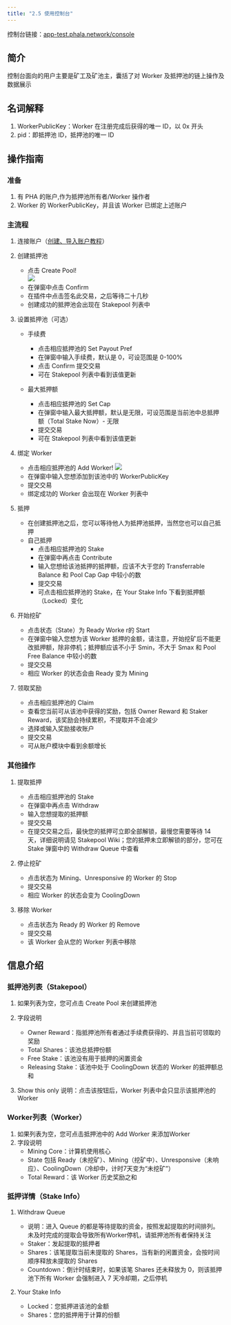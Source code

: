 ```yaml
---
title: "2.5 使用控制台"
---
```


控制台链接：[app-test.phala.network/console](%E7%A1%AE%E8%AE%A4%E4%B8%8B%EF%BC%8C%E5%92%B1%E4%BB%ACconsole%E7%9A%84%E9%93%BE%E6%8E%A5%E5%B0%B1%E6%98%AFapp-test.phala.network/console%E4%BA%86%EF%BC%9F)
## 简介


控制台面向的用户主要是矿工及矿池主，囊括了对 Worker 及抵押池的链上操作及数据展示


## 名词解释


1. WorkerPublicKey：Worker 在注册完成后获得的唯一 ID，以 0x 开头
1. pid：即抵押池 ID，抵押池的唯一 ID



## 操作指南


### 准备


1. 有 PHA 的账户,作为抵押池所有者/Worker 操作者
1. Worker 的 WorkerPublicKey，并且该 Worker 已绑定上述账户



### 主流程


1. 连接账户（[创建、导入账户教程](https://www.yuque.com/phala/ttdygr/xpuakr)）
1. 创建抵押池 
   - 点击 Create Pool!    
   ![](/images/docs/khala-mining/2-5-1.png)
   - 在弹窗中点击 Confirm
   - 在插件中点击签名此交易，之后等待二十几秒
   - 创建成功的抵押池会出现在 Stakepool 列表中

 

3. 设置抵押池（可选） 
   - 手续费 
      - 点击相应抵押池的 Set Payout Pref
      - 在弹窗中输入手续费，默认是 0，可设范围是 0-100%
      - 点击 Confirm 提交交易
      - 可在 Stakepool 列表中看到该值更新

 

   - 最大抵押额 
      - 点击相应抵押池的 Set Cap
      - 在弹窗中输入最大抵押额，默认是无限，可设范围是当前池中总抵押额（Total Stake Now）- 无限
      - 提交交易
      - 可在 Stakepool 列表中看到该值更新

 

4. 绑定 Worker 
   - 点击相应抵押池的 Add Worker!
      ![](/images/docs/khala-mining/2-5-2.png)
   - 在弹窗中输入您想添加到该池中的 WorkerPublicKey
   - 提交交易
   - 绑定成功的 Worker 会出现在 Worker 列表中

 

5. 抵押 
   - 在创建抵押池之后，您可以等待他人为抵押池抵押，当然您也可以自己抵押
   - 自己抵押 
      - 点击相应抵押池的 Stake
      - 在弹窗中再点击 Contribute
      - 输入您想给该池抵押的抵押额，应该不大于您的 Transferrable Balance 和 Pool Cap Gap 中较小的数
      - 提交交易
      - 可点击相应抵押池的 Stake，在 Your Stake Info 下看到抵押额（Locked）变化

 

6. 开始挖矿 
   - 点击状态（State）为 Ready Worke r的 Start
   - 在弹窗中输入您想为该 Worker 抵押的金额，请注意，开始挖矿后不能更改抵押额，除非停机；抵押额应该不小于 Smin，不大于 Smax 和 Pool Free Balance 中较小的数
   - 提交交易
   - 相应 Worker 的状态会由 Ready 变为 Mining

 

7. 领取奖励 
   - 点击相应抵押池的 Claim
   - 查看您当前可从该池中获得的奖励，包括 Owner Reward 和 Staker Reward，该奖励会持续累积，不提取并不会减少
   - 选择或输入奖励接收账户
   - 提交交易
   - 可从账户模块中看到余额增长

 
### 其他操作


1. 提取抵押 
   - 点击相应抵押池的 Stake
   - 在弹窗中再点击 Withdraw
   - 输入您想提取的抵押额
   - 提交交易
   - 在提交交易之后，最快您的抵押可立即全部解锁，最慢您需要等待 14 天，详细说明请见 Stakepool Wiki；您的抵押未立即解锁的部分，您可在 Stake 弹窗中的 Withdraw Queue 中查看

 

2. 停止挖矿 
   - 点击状态为 Mining、Unresponsive 的 Worker 的 Stop
   - 提交交易
   - 相应 Worker 的状态会变为 CoolingDown

 

3. 移除 Worker 
   - 点击状态为 Ready 的 Worker 的 Remove
   - 提交交易
   - 该 Worker 会从您的 Worker 列表中移除

 
## 信息介绍


### 抵押池列表（Stakepool）


1. 如果列表为空，您可点击 Create Pool 来创建抵押池
1. 字段说明 
   - Owner Reward：指抵押池所有者通过手续费获得的、并且当前可领取的奖励
   - Total Shares：该池总抵押份额
   - Free Stake：该池没有用于抵押的闲置资金
   - Releasing Stake：该池中处于 CoolingDown 状态的 Worker 的抵押额总和

 

3. Show this only 说明：点击该按钮后，Worker 列表中会只显示该抵押池的 Worker



### Worker列表（Worker）


1. 如果列表为空，您可点击抵押池中的 Add Worker 来添加Worker
1. 字段说明 
   - Mining Core：计算机使用核心
   - State 包括 Ready（未挖矿）、Mining（挖矿中）、Unresponsive（未响应）、CoolingDown（冷却中，计时7天变为“未挖矿”）
   - Total Reward：该 Worker 历史奖励之和

 
### 抵押详情（Stake Info）


1. Withdraw Queue 
   - 说明：进入 Queue 的都是等待提取的资金，按照发起提取的时间排列。未及时完成的提取会导致所有Worker停机，请抵押池所有者保持关注
   - Staker：发起提取的抵押者
   - Shares：该笔提取当前未提取的 Shares，当有新的闲置资金，会按时间顺序释放未提取的 Shares
   - Countdown：倒计时结束时，如果该笔 Shares 还未释放为 0，则该抵押池下所有 Worker 会强制进入 7 天冷却期，之后停机

 

2. Your Stake Info 
   - Locked：您抵押进该池的金额
   - Shares：您的抵押用于计算的份额

 
